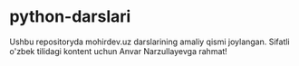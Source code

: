 # python-darslari
Ushbu repositoryda mohirdev.uz darslarining amaliy qismi joylangan. Sifatli o'zbek tilidagi kontent uchun Anvar Narzullayevga rahmat!
